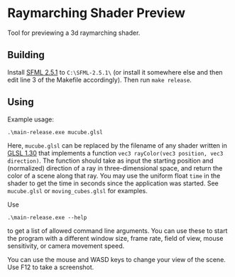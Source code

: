 # Raymarching Shader Preview
Tool for previewing a 3d raymarching shader.

## Building
Install [SFML 2.5.1](https://www.sfml-dev.org/download/sfml/2.5.1/) to `C:\SFML-2.5.1\` (or install it somewhere else and then edit line 3 of the Makefile accordingly). Then run `make release`.

## Using
Example usage:
```
.\main-release.exe mucube.glsl
```
Here, `mucube.glsl` can be replaced by the filename of any shader written in [GLSL 1.30](https://registry.khronos.org/OpenGL/specs/gl/GLSLangSpec.1.30.pdf) that implements a function `vec3 rayColor(vec3 position, vec3 direction)`. The function should take as input the starting position and (normalized) direction of a ray in three-dimensional space, and return the color of a scene along that ray. You may use the uniform float `time` in the shader to get the time in seconds since the application was started. See `mucube.glsl` or `moving_cubes.glsl` for examples.

Use 
```
.\main-release.exe --help
```
to get a list of allowed command line arguments. You can use these to start the program with a different window size, frame rate, field of view, mouse sensitivity, or camera movement speed.

You can use the mouse and WASD keys to change your view of the scene. Use F12 to take a screenshot.
